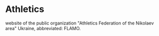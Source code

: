 # Athletics
website of the public organization "Athletics Federation of the Nikolaev area" Ukraine, abbreviated: FLAMO.
